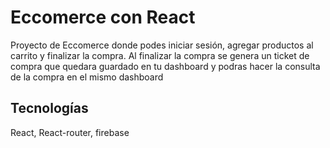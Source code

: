 # Eccomerce con React

Proyecto de Eccomerce donde podes iniciar sesión, agregar productos al carrito y finalizar la compra.
Al finalizar la compra se genera un ticket de compra que quedara guardado en tu dashboard y podras hacer la consulta de la compra en el mismo dashboard

## Tecnologías

React, React-router, firebase
